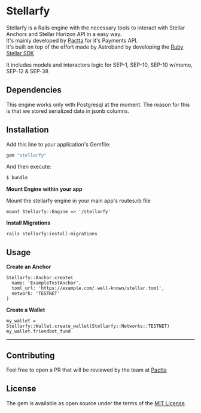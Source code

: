 # Stellarfy
Stellarfy is a Rails engine with the necessary tools to interact with Stellar Anchors and Stellar Horizon API in a easy way.  
It's mainly developed by [Pactta](https://www.pactta.com) for it's Payments API.  
It's built on top of the effort made by Astroband by developing the [Ruby Stellar SDK](https://github.com/astroband/ruby-stellar-sdk)

It includes models and interactors logic for SEP-1, SEP-10, SEP-10 w/memo, SEP-12 & SEP-38

## Dependencies
This engine works only with Postgresql at the moment. The reason for this is that we stored serialized data in jsonb columns.

## Installation
Add this line to your application's Gemfile:

```ruby
gem "stellarfy"
```

And then execute:
```bash
$ bundle
```

**Mount Engine within your app**

Mount the stellarfy engine in your main app's routes.rb file
```
mount Stellarfy::Engine => '/stellarfy'
```

**Install Migrations**
```
rails stellarfy:install:migrations
```

## Usage
**Create an Anchor**
```
Stellarfy::Anchor.create(
  name: 'ExampleTestAnchor',
  toml_url: 'https://example.com/.well-known/stellar.toml',
  network: 'TESTNET'
)
```

**Create a Wallet**
```
my_wallet = Stellarfy::Wallet.create_wallet(Stellarfy::Networks::TESTNET)
my_wallet.friendbot_fund
```

****


## Contributing
Feel free to open a PR that will be reviewed by the team at [Pactta](https://www.pactta.com)

## License
The gem is available as open source under the terms of the [MIT License](https://opensource.org/licenses/MIT).
